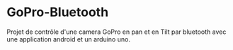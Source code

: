 # GoPro-Bluetooth
Projet de contrôle d'une camera GoPro en pan et en Tilt par bluetooth avec une application android et un arduino uno.
